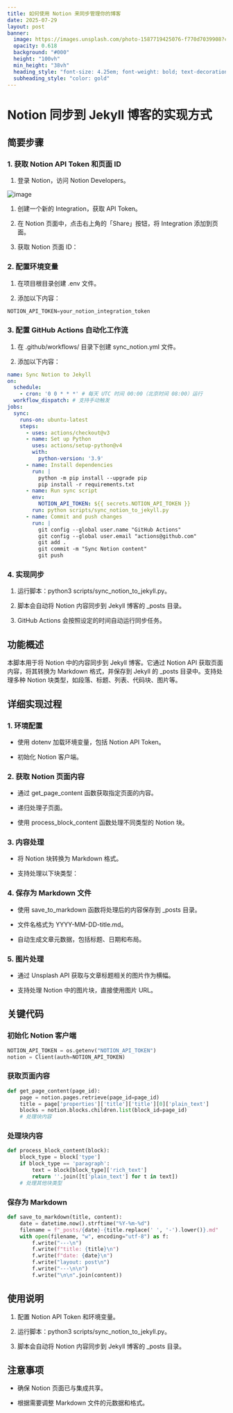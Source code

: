 ```yaml
---
title: 如何使用 Notion 来同步管理你的博客
date: 2025-07-29
layout: post
banner:
  image: https://images.unsplash.com/photo-1587719425076-f770d7039908?crop=entropy&cs=tinysrgb&fit=max&fm=jpg&ixid=M3w2OTIwMzJ8MHwxfHJhbmRvbXx8fHx8fHx8fDE3NTM4MDY1Nzd8&ixlib=rb-4.1.0&q=80&w=1080
  opacity: 0.618
  background: "#000"
  height: "100vh"
  min_height: "38vh"
  heading_style: "font-size: 4.25em; font-weight: bold; text-decoration: underline"
  subheading_style: "color: gold"
---
```


# Notion 同步到 Jekyll 博客的实现方式

## 简要步骤

### 1. 获取 Notion API Token 和页面 ID

1. 登录 Notion，访问 Notion Developers。

![image](https://prod-files-secure.s3.us-west-2.amazonaws.com/a7a0cc5a-89b9-4cda-8686-1fba0ca52f40/d19c1afe-dea5-4312-9333-786b0ba83054/image.png?X-Amz-Algorithm=AWS4-HMAC-SHA256&X-Amz-Content-Sha256=UNSIGNED-PAYLOAD&X-Amz-Credential=ASIAZI2LB4662BUW5DAM%2F20250729%2Fus-west-2%2Fs3%2Faws4_request&X-Amz-Date=20250729T162936Z&X-Amz-Expires=3600&X-Amz-Security-Token=IQoJb3JpZ2luX2VjEH8aCXVzLXdlc3QtMiJIMEYCIQDQ6cVUIlOs1WdB1ygXk2Z36kEbS5ImKhDOWFMAdfPJWQIhAOIb7dAKtIL1BKmsYkm8lHmhFbfQpBjLXQHduWNHXR5vKogECKj%2F%2F%2F%2F%2F%2F%2F%2F%2F%2FwEQABoMNjM3NDIzMTgzODA1IgyriShqsO2j%2BD9SZYkq3ANGYyGYVjbk4pMarhMkIvtrvOJ2GlmHkVtBtszyLfSQi3zCLEAKengxzVPhN2xkgCvjE9Mj3nJ5qdHp%2FJP3GiO%2F4guQJR8bWOKmwpnwtfH%2FS1U2%2BfdZAGLIsKpDlQSkXblQ7Z7tZKACpq8C9gOj38YUhZwDWIZn35tNyQR8r7s0kzfFg%2FjWftEfXDYlbkQ7uqNZGEAxciIz6WT%2BfZBq96ODDjyBqW5p1HXxqkA%2BrjAcK95kw%2FRz0ucyTRDqRZOoFF7Bh7wirGm61PAVf75kTuhp9cSBu2iQjBieADxxdnFy8lNoFx5N%2Ft6fZrVECWSG6WtCtsCSZdwMOvyTBGL005N7EiiTHPXMRN5HJdkX6gJux8gvyh6f1UCx%2FHTvd2J4nJU87tOox1J%2F5qmyuo8RPDaW2EJvCKdiz7gmzR7kcl22To2wotixb46HYy%2BOikr8jurj%2FY6n2TrR%2FLUfhG%2B1Y4nNGVqUQcB%2F5NTg%2FSJV4K6Rm%2Bpy0jFjYAE1KirH%2BTLF6V76SHnkd3gIlTbmAJrrlPJnqlkx79dGTjcVaI3Mx6JIgg91LUY2vfmkPstUKEOBFGmDRD9w%2B7wWJGOjbWaH1czA%2FmKU1oRkRhiYGdYVqsW7HiXvxdn7DC7slt5t2zDqy6PEBjqkAbihHsE0aOXlxMbG0S1u%2BW5pXhiEFH4dpTYx%2Fp7vWJzCA0bMglCxJmOhRkbu%2FwlvkzgOxRh%2FWZFZ4JIK6r%2BHIz4fXk%2Fq7h0lnh8LUgwrfqq%2FCcnv3M9fdE6Rg2PhmkBoOAHmtI%2Ft5o438xabi8M1B9%2FOdP5%2FK%2FGugTWXTe44OkiaGejkGGtU8M%2BRuuD2Q7UuoHapsX7Q5951mMSj70Z5SpurEPME&X-Amz-Signature=db2486070bb85ffc4aec1b595f8c1e7c7d4e8bca24b4020b6f7fda790dbfbec3&X-Amz-SignedHeaders=host&x-amz-checksum-mode=ENABLED&x-id=GetObject)

1. 创建一个新的 Integration，获取 API Token。

1. 在 Notion 页面中，点击右上角的「Share」按钮，将 Integration 添加到页面。

1. 获取 Notion 页面 ID：


### 2. 配置环境变量

1. 在项目根目录创建 .env 文件。

1. 添加以下内容：

```javascript
NOTION_API_TOKEN=your_notion_integration_token
```

### 3. 配置 GitHub Actions 自动化工作流

1. 在 .github/workflows/ 目录下创建 sync_notion.yml 文件。

1. 添加以下内容：

```yaml
name: Sync Notion to Jekyll
on:
  schedule:
    - cron: '0 0 * * *' # 每天 UTC 时间 00:00（北京时间 08:00）运行
  workflow_dispatch: # 支持手动触发
jobs:
  sync:
    runs-on: ubuntu-latest
    steps:
      - uses: actions/checkout@v3
      - name: Set up Python
        uses: actions/setup-python@v4
        with:
          python-version: '3.9'
      - name: Install dependencies
        run: |
          python -m pip install --upgrade pip
          pip install -r requirements.txt
      - name: Run sync script
        env:
          NOTION_API_TOKEN: ${{ secrets.NOTION_API_TOKEN }}
        run: python scripts/sync_notion_to_jekyll.py
      - name: Commit and push changes
        run: |
          git config --global user.name "GitHub Actions"
          git config --global user.email "actions@github.com"
          git add .
          git commit -m "Sync Notion content"
          git push
```

### 4. 实现同步

1. 运行脚本：python3 scripts/sync_notion_to_jekyll.py。

1. 脚本会自动将 Notion 内容同步到 Jekyll 博客的 _posts 目录。

1. GitHub Actions 会按照设定的时间自动运行同步任务。

## 功能概述

本脚本用于将 Notion 中的内容同步到 Jekyll 博客。它通过 Notion API 获取页面内容，将其转换为 Markdown 格式，并保存到 Jekyll 的 _posts 目录中。支持处理多种 Notion 块类型，如段落、标题、列表、代码块、图片等。

## 详细实现过程

### 1. 环境配置

- 使用 dotenv 加载环境变量，包括 Notion API Token。

- 初始化 Notion 客户端。

### 2. 获取 Notion 页面内容

- 通过 get_page_content 函数获取指定页面的内容。

- 递归处理子页面。

- 使用 process_block_content 函数处理不同类型的 Notion 块。

### 3. 内容处理

- 将 Notion 块转换为 Markdown 格式。

- 支持处理以下块类型：


### 4. 保存为 Markdown 文件

- 使用 save_to_markdown 函数将处理后的内容保存到 _posts 目录。

- 文件名格式为 YYYY-MM-DD-title.md。

- 自动生成文章元数据，包括标题、日期和布局。

### 5. 图片处理

- 通过 Unsplash API 获取与文章标题相关的图片作为横幅。

- 支持处理 Notion 中的图片块，直接使用图片 URL。

## 关键代码

### 初始化 Notion 客户端

```python
NOTION_API_TOKEN = os.getenv("NOTION_API_TOKEN")
notion = Client(auth=NOTION_API_TOKEN)
```

### 获取页面内容

```python
def get_page_content(page_id):
    page = notion.pages.retrieve(page_id=page_id)
    title = page['properties']['title']['title'][0]['plain_text']
    blocks = notion.blocks.children.list(block_id=page_id)
    # 处理块内容
```

### 处理块内容

```python
def process_block_content(block):
    block_type = block['type']
    if block_type == 'paragraph':
        text = block[block_type]['rich_text']
        return ''.join([t['plain_text'] for t in text])
    # 处理其他块类型
```

### 保存为 Markdown

```python
def save_to_markdown(title, content):
    date = datetime.now().strftime("%Y-%m-%d")
    filename = f"_posts/{date}-{title.replace(' ', '-').lower()}.md"
    with open(filename, "w", encoding="utf-8") as f:
        f.write("---\n")
        f.write(f"title: {title}\n")
        f.write(f"date: {date}\n")
        f.write("layout: post\n")
        f.write("---\n\n")
        f.write("\n\n".join(content))
```

## 使用说明

1. 配置 Notion API Token 和环境变量。

1. 运行脚本：python3 scripts/sync_notion_to_jekyll.py。

1. 脚本会自动将 Notion 内容同步到 Jekyll 博客的 _posts 目录。

## 注意事项

- 确保 Notion 页面已与集成共享。

- 根据需要调整 Markdown 文件的元数据和格式。